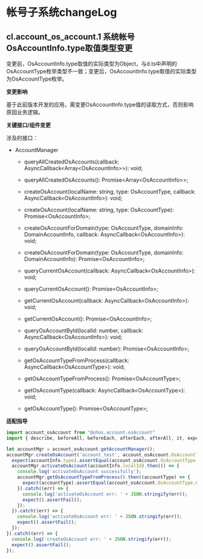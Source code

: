# 帐号子系统changeLog

## cl.account_os_account.1 系统帐号OsAccountInfo.type取值类型变更

变更前，OsAccountInfo.type取值的实际类型为Object，与d.ts中声明的OsAccountType枚举类型不一致；变更后，OsAccountInfo.type取值的实际类型为OsAccountType枚举。

**变更影响**

基于此前版本开发的应用，需变更OsAccountInfo.type值的读取方式，否则影响原因业务逻辑。

**关键接口/组件变更**

涉及的接口：
- AccountManager
  - queryAllCreatedOsAccounts(callback: AsyncCallback&lt;Array&lt;OsAccountInfo&gt;&gt;): void;
  - queryAllCreatedOsAccounts(): Promise&lt;Array&lt;OsAccountInfo&gt;&gt;;
  - createOsAccount(localName: string, type: OsAccountType, callback: AsyncCallback&lt;OsAccountInfo&gt;): void;
  - createOsAccount(localName: string, type: OsAccountType): Promise&lt;OsAccountInfo&gt;;
  - createOsAccountForDomain(type: OsAccountType, domainInfo: DomainAccountInfo, callback: AsyncCallback&lt;OsAccountInfo&gt;): void;
  - createOsAccountForDomain(type: OsAccountType, domainInfo: DomainAccountInfo): Promise&lt;OsAccountInfo&gt;;
  - queryCurrentOsAccount(callback: AsyncCallback&lt;OsAccountInfo&gt;): void;
  - queryCurrentOsAccount(): Promise&lt;OsAccountInfo&gt;;
  - getCurrentOsAccount(callback: AsyncCallback&lt;OsAccountInfo&gt;): void;
  - getCurrentOsAccount(): Promise&lt;OsAccountInfo&gt;;
  - queryOsAccountById(localId: number, callback: AsyncCallback&lt;OsAccountInfo&gt;): void;
  - queryOsAccountById(localId: number): Promise&lt;OsAccountInfo&gt;;

  - getOsAccountTypeFromProcess(callback: AsyncCallback&lt;OsAccountType&gt;): void;
  - getOsAccountTypeFromProcess(): Promise&lt;OsAccountType&gt;;
  - getOsAccountType(callback: AsyncCallback&lt;OsAccountType&gt;): void;
  - getOsAccountType(): Promise&lt;OsAccountType&gt;;

**适配指导**
```ts
import account_osAccount from "@ohos.account.osAccount"
import { describe, beforeAll, beforeEach, afterEach, afterAll, it, expect } from '@ohos/hypium'

let accountMgr = account_osAccount.getAccountManager();
accountMgr.createOsAccount('account_test', account_osAccount.OsAccountType.GUEST).then((accountInfo) => {
  expect(accountInfo.type).assertEqual(account_osAccount.OsAccountType.GUEST);
  accountMgr.activateOsAccount(accountInfo.localId).then(() => {
    console.log('activateOsAccount successfully');
    accountMgr.getOsAccountTypeFromProcess().then((accountType) => {
      expect(accountType).assertEqual(account_osAccount.OsAccountType.GUEST);
    }).catch((err) => {
      console.log('activateOsAccount err: ' + JSON.stringify(err));
      expect().assertFail();
    });
  }).catch((err) => {
    console.log('activateOsAccount err: ' + JSON.stringify(err));
    expect().assertFail();
  });
}).catch((err) => {
  console.log('createOsAccount err: ' + JSON.stringify(err));
  expect().assertFail();
});
```
